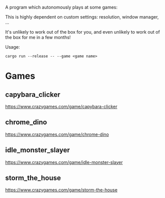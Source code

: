 A program which autonomously plays at some games:

This is highly dependent on custom settings: resolution, window manager, ...

It's unlikely to work out of the box for you, and even unlikely to work out of the box for me in a few months!

Usage:

```
cargo run --release -- --game <game name>
```

# Games

## capybara_clicker
https://www.crazygames.com/game/capybara-clicker


## chrome_dino
https://www.crazygames.com/game/chrome-dino

## idle_monster_slayer
https://www.crazygames.com/game/idle-monster-slayer

## storm_the_house
https://www.crazygames.com/game/storm-the-house
